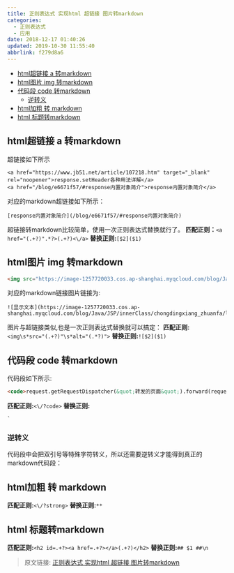 ```yaml
---
title: 正则表达式 实现html 超链接 图片转markdown
categories: 
  - 正则表达式
  - 应用
date: 2018-12-17 01:40:26
updated: 2019-10-30 11:55:40
abbrlink: f279d8a6
---
```

- [html超链接 a 转markdown](/blog/html/f279d8a6/#html超链接-a-转markdown)
- [html图片 img 转markdown](/blog/html/f279d8a6/#html图片-img-转markdown)
- [代码段 code 转markdown](/blog/html/f279d8a6/#代码段-code-转markdown)
    - [逆转义](/blog/html/f279d8a6/#逆转义)
- [html加粗 转 markdown](/blog/html/f279d8a6/#html加粗-转-markdown)
- [html 标题转markdown](/blog/html/f279d8a6/#html-标题转markdown)

<!--more-->
<script src="https://cdn.bootcss.com/jquery/3.4.0/jquery.slim.min.js"></script>
<script>$(document).ready(function () {$(".post-body > ul:nth-child(1)").hide();});</script>

<!--end-->
## html超链接 a 转markdown ##
超链接如下所示
```
<a href="https://www.jb51.net/article/107218.htm" target="_blank" rel="noopener">response.setHeader各种用法详解</a>
<a href="/blog/e6671f57/#response内置对象简介">response内置对象简介</a>
```
对应的markdown超链接如下所示：
```
[response内置对象简介](/blog/e6671f57/#response内置对象简介)
```

超链接转markdown比较简单，使用一次正则表达式替换就行了。
**匹配正则：**`<a href="(.+?)".*?>(.+?)<\/a>`
**替换正则:**`[$2]($1)`

## html图片 img 转markdown ##
```html
<img src="https://image-1257720033.cos.ap-shanghai.myqcloud.com/blog/Java/JSP/innerClass/chongdingxiang_zhuanfa/login.png" alt="显示文本">
```
对应的markdown链接图片链接为:
```
![显示文本](https://image-1257720033.cos.ap-shanghai.myqcloud.com/blog/Java/JSP/innerClass/chongdingxiang_zhuanfa/login.png)
```
图片与超链接类似,也是一次正则表达式替换就可以搞定：
**匹配正则:**`<img\s*src="(.+?)"\s*alt="(.*?)">`
**替换正则:**`![$2]($1)`

## 代码段 code 转markdown ##
代码段如下所示:
```html
<code>request.getRequestDispatcher(&quot;转发的页面&quot;).forward(request,response);</code>
```
**匹配正则:**`<\/?code>`
**替换正则:**
```
`
```

### 逆转义 ###
代码段中会把双引号等特殊字符转义，所以还需要逆转义才能得到真正的markdown代码段：



## html加粗 转 markdown ##
**匹配正则:**`<\/?strong>`
**替换正则:**`**`

## html 标题转markdown ##
**匹配正则:**`<h2 id=.+?><a href=.+?></a>(.+?)</h2>`
**替换正则:**`## $1 ##\n`

>原文链接: [正则表达式 实现html 超链接 图片转markdown](https://lanlan2017.github.io/blog/f279d8a6/)